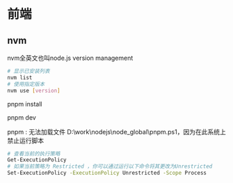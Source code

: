 # 前端

## nvm

nvm全英文也叫node.js version management

```bash
# 显示已安装列表
nvm list
# 使用指定版本
nvm use [version]
```



pnpm install

pnpm dev



pnpm : 无法加载文件 D:\work\nodejs\node_global\pnpm.ps1，因为在此系统上禁止运行脚本

```bash
# 查看当前的执行策略
Get-ExecutionPolicy
# 如果当前策略为 Restricted ，你可以通过运行以下命令将其更改为Unrestricted
Set-ExecutionPolicy -ExecutionPolicy Unrestricted -Scope Process
```

